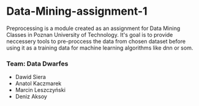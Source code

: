 # Data-Mining-assignment-1

Preprocessing is a module created as an assignment for Data Mining Classes in Poznan University of Technology. It's goal is to provide neccessery tools to pre-proccess the data from chosen dataset before using it as a training data for machine learning algorithms like dnn or som.

### Team: Data Dwarfes

- Dawid Siera
- Anatol Kaczmarek
- Marcin Leszczyński
- Deniz Aksoy
